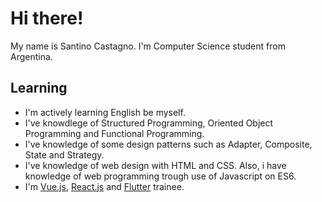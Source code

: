 # Hi there!

My name is Santino Castagno. I'm Computer Science student from Argentina.

## Learning
  - I'm actively learning English be myself.
  - I've knowdlege of Structured Programming, Oriented Object Programming and Functional Programming.
  - I've knowledge of some design patterns such as Adapter, Composite, State and Strategy.
  - I've knowledge of web design with HTML and CSS. Also, i have knowledge of web programming trough use of Javascript on ES6.
  - I'm [Vue.js](https://es.vuejs.org/), [React.js](https://es.reactjs.org/) and [Flutter](https://flutter.dev/) trainee.
